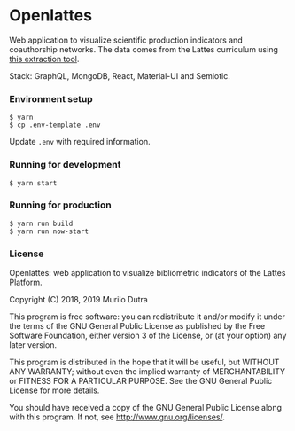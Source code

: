 # Openlattes
Web application to visualize scientific production indicators and coauthorship networks. The data comes from the Lattes curriculum using [this extraction tool](https://github.com/openlattes/extract).

Stack: GraphQL, MongoDB, React, Material-UI and Semiotic.

### Environment setup
```
$ yarn
$ cp .env-template .env
```
Update `.env` with required information.

### Running for development

```
$ yarn start
```

### Running for production
```
$ yarn run build
$ yarn run now-start
```

### License

Openlattes: web application to visualize bibliometric indicators of the
Lattes Platform.

Copyright (C) 2018, 2019  Murilo Dutra

This program is free software: you can redistribute it and/or modify
it under the terms of the GNU General Public License as published by
the Free Software Foundation, either version 3 of the License, or
(at your option) any later version.

This program is distributed in the hope that it will be useful,
but WITHOUT ANY WARRANTY; without even the implied warranty of
MERCHANTABILITY or FITNESS FOR A PARTICULAR PURPOSE.  See the
GNU General Public License for more details.

You should have received a copy of the GNU General Public License
along with this program.  If not, see <http://www.gnu.org/licenses/>.
